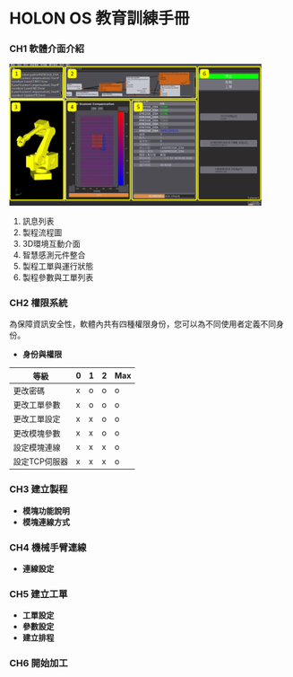 # HOLON OS 教育訓練手冊
### CH1 軟體介面介紹

<img src="homepage.png"  width="450px" />

1. 訊息列表
1. 製程流程圖
1. 3D環境互動介面
1. 智慧感測元件整合
1. 製程工單與運行狀態
1. 製程參數與工單列表

### CH2 權限系統

為保障資訊安全性，軟體內共有四種權限身份，您可以為不同使用者定義不同身份。
* **身份與權限**

|  等級  |   0   |   1   |   2   |  Max  |
|-------|-------|-------|-------|-------|
| 更改密碼 |   x   |   o   |   o   |   o   |
| 更改工單參數 |   x   |   o   |   o   |   o   |
| 更改工單設定 |   x   |   x   |   o   |   o   |
| 更改模塊參數 |   x   |   x   |   o   |   o   |
| 設定模塊連線 |   x   |   x   |   x   |   o   |
| 設定TCP伺服器 |   x   |   x   |   x   |   o   |


### CH3 建立製程

* **模塊功能說明**
* **模塊連線方式**

### CH4 機械手臂連線

* **連線設定**

### CH5 建立工單

* **工單設定**
* **參數設定**
* **建立排程**

### CH6 開始加工

